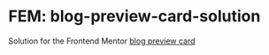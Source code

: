 # FEM: blog-preview-card-solution

Solution for the Frontend Mentor [blog preview card](https://www.frontendmentor.io/challenges/blog-preview-card-ckPaj01IcS)
